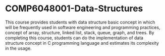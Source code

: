 # COMP6048001-Data-Structures
This course provides students with data structure basic concept in which will be frequently used in software engineering and programming practices, concept of array, structure, linked list, stack, queue, graph, and trees. By completing this course, students can do the implementation of data structure concept in C programming language and estimates its complexity in the usage. 
